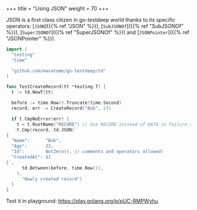 +++
title = "Using JSON"
weight = 70
+++

JSON is a first class citizen in go-testdeep world thanks to its
specific operators: [`JSON`]({{% ref "JSON" %}}),
[`SubJSONOf`]({{% ref "SubJSONOf" %}}),
[`SuperJSONOf`]({{% ref "SuperJSONOf" %}}) and
[`JSONPointer`]({{% ref "JSONPointer" %}}).

```go
import (
  "testing"
  "time"

  "github.com/maxatome/go-testdeep/td"
)

func TestCreateRecord(tt *testing.T) {
  t := td.NewT(tt)

  before := time.Now().Truncate(time.Second)
  record, err := CreateRecord("Bob", 23)

  if t.CmpNoError(err) {
    t = t.RootName("RECORD") // Use RECORD instead of DATA in failure reports
    t.Cmp(record, td.JSON(`
{
  "Name":      "Bob",
  "Age":       23,
  "Id":        NotZero(), // comments and operators allowed!
  "CreatedAt": $1
}`,
      td.Between(before, time.Now()),
    ),
      "Newly created record")
  }
}
```

Test it in playground: https://play.golang.org/p/pUC-RMPWyhu
